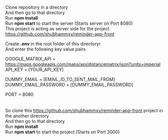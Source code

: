 Clone repository in a directory <br />
And then go to that directory <br />
Run <b>npm install</b> <br />
Run <b>npm start</b> to start the server (Starts server on Port 8080) <br />
This project is acting as server side 
for the project https://github.com/shubhammxv/reminder-app-front <br />

Create <b> .env </b> in the root folder of this directoryr<br />
And enter the following key value pairs <br />

GOOGLE_MATRIX_API = https://maps.googleapis.com/maps/api/distancematrix/json?units=imperial </br>
API_KEY = [YOUR_API_KEY] <br />

DUMMY_EMAIL = [EMAIL_ID_TO_SENT_MAIL_FROM] <br />
DUMMY_EMAIL_PASSWORD = [DUMMY_EMAIL_PASSWORD] <br />

PORT = 8080 <br />
<br />
<br />
So clone this https://github.com/shubhammxv/reminder-app-front project in the another directory <br />
And then go to that directory <br />
Run <b>npm install</b> <br />
Run <b>npm start</b> to start the project (Starts on Port 3000) <br />
